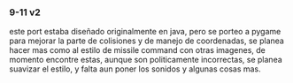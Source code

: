 ### 9-11 v2

este port estaba diseñado originalmente en java, pero se porteo a pygame para mejorar la parte de colisiones y de manejo de coordenadas, se planea hacer mas como al estilo de missile command con otras imagenes, de momento encontre estas, aunque son politicamente incorrectas, se planea suavizar el estilo, y falta aun poner los sonidos y algunas cosas mas.
